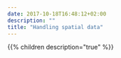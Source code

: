 ```yaml
---
date: 2017-10-18T16:48:12+02:00
description: ""
title: "Handling spatial data"
---
```


{{% children description="true"   %}}
